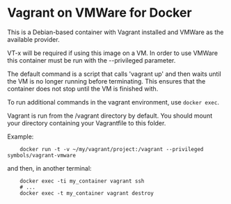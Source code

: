 # Vagrant on VMWare for Docker

This is a Debian-based container with Vagrant installed and VMWare as the
available provider.

VT-x will be required if using this image on a VM. In order to use VMWare
this container must be run with the --privileged parameter.

The default command is a script that calls 'vagrant up' and then waits until
the VM is no longer running before terminating. This ensures that the
container does not stop until the VM is finished with.

To run additional commands in the vagrant environment, use `docker exec`.

Vagrant is run from the /vagrant directory by default. You should mount your
directory containing your Vagrantfile to this folder.

Example:
```
    docker run -t -v ~/my/vagrant/project:/vagrant --privileged symbols/vagrant-vmware
```
and then, in another terminal:
```
    docker exec -ti my_container vagrant ssh
    # ...
    docker exec -t my_container vagrant destroy
```

